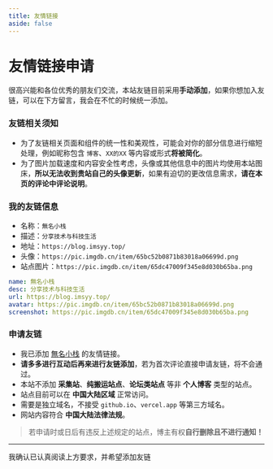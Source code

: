 ```yaml
---
title: 友情链接
aside: false
---
```


<script setup>
import { ref } from "vue";
import Link from "@/views/Link.vue";
import Comments from "@/components/Comments.vue";
import Checkbox from "@/components/Tags/Checkbox.vue";

// 添加友链勾选
const addLinkChecked = ref(false);
</script>

<Link />

# 友情链接申请

很高兴能和各位优秀的朋友们交流，本站友链目前采用**手动添加**，如果你想加入友链，可以在下方留言，我会在不忙的时候统一添加。

### 友链相关须知

- 为了友链相关页面和组件的统一性和美观性，可能会对你的部分信息进行缩短处理，例如昵称包含 `博客`、`XX的XX` 等内容或形式**将被简化**。
- 为了图片加载速度和内容安全性考虑，头像或其他信息中的图片均使用本站图床，**所以无法收到贵站自己的头像更新**，如果有迫切的更改信息需求，**请在本页的评论中评论说明**。

### 我的友链信息

- 名称：`無名小栈`
- 描述：`分享技术与科技生活`
- 地址：`https://blog.imsyy.top/`
- 头像：`https://pic.imgdb.cn/item/65bc52b0871b83018a06699d.png`
- 站点图片：`https://pic.imgdb.cn/item/65dc47009f345e8d030b65ba.png`

```yml
name: 無名小栈
desc: 分享技术与科技生活
url: https://blog.imsyy.top/
avatar: https://pic.imgdb.cn/item/65bc52b0871b83018a06699d.png
screenshot: https://pic.imgdb.cn/item/65dc47009f345e8d030b65ba.png
```

### 申请友链

- 我已添加 [無名小栈](https://blog.imsyy.top/) 的友情链接。
- **请多多进行互动后再来进行友链添加**，若为首次评论直接申请友链，将不会通过。
- 本站不添加 **采集站**、**纯搬运站点**、**论坛类站点** 等非 **个人博客** 类型的站点。
- 站点目前可以在 **中国大陆区域** 正常访问。
- 需要是独立域名，不接受 `github.io`、`vercel.app` 等第三方域名。
- 网站内容符合 **中国大陆法律法规**。

> 若申请时或日后有违反上述规定的站点，博主有权**自行删除且不进行通知！**

---

<Checkbox v-model="addLinkChecked">
  我确认已认真阅读上方要求，并希望添加友链
</Checkbox>

<Transition name="fade" mode="out-in">
  <Comments v-if="addLinkChecked" />
</Transition>
